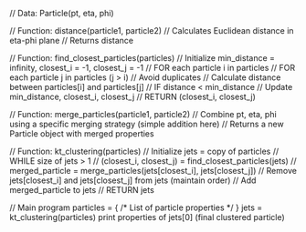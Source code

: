 // Data: Particle(pt, eta, phi)

// Function: distance(particle1, particle2)
//   Calculates Euclidean distance in eta-phi plane
//   Returns distance

// Function: find_closest_particles(particles)
//   Initialize min_distance = infinity, closest_i = -1, closest_j = -1
//   FOR each particle i in particles
//     FOR each particle j in particles (j > i) // Avoid duplicates
//       Calculate distance between particles[i] and particles[j]
//       IF distance < min_distance
//         Update min_distance, closest_i, closest_j
//   RETURN (closest_i, closest_j)

// Function: merge_particles(particle1, particle2)
//   Combine pt, eta, phi using a specific merging strategy (simple addition here)
//   Returns a new Particle object with merged properties

// Function: kt_clustering(particles)
//   Initialize jets = copy of particles
//   WHILE size of jets > 1
//     (closest_i, closest_j) = find_closest_particles(jets)
//     merged_particle = merge_particles(jets[closest_i], jets[closest_j])
//     Remove jets[closest_i] and jets[closest_j] from jets (maintain order)
//     Add merged_particle to jets
//   RETURN jets

// Main program
particles = { /* List of particle properties */ }
jets = kt_clustering(particles)
print properties of jets[0] (final clustered particle)
